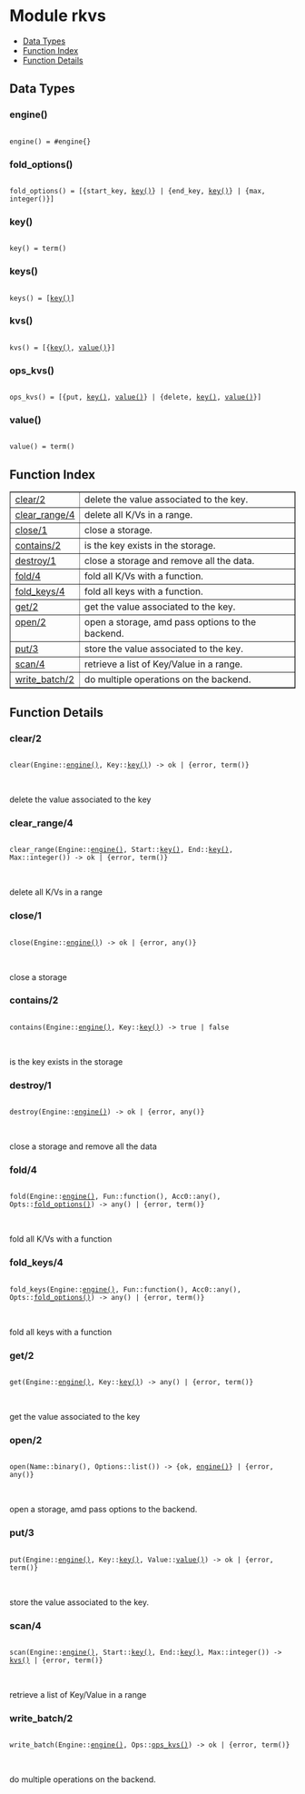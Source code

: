 

# Module rkvs #
* [Data Types](#types)
* [Function Index](#index)
* [Function Details](#functions)



<a name="types"></a>

## Data Types ##




### <a name="type-engine">engine()</a> ###



<pre><code>
engine() = #engine{}
</code></pre>





### <a name="type-fold_options">fold_options()</a> ###



<pre><code>
fold_options() = [{start_key, <a href="#type-key">key()</a>} | {end_key, <a href="#type-key">key()</a>} | {max, integer()}]
</code></pre>





### <a name="type-key">key()</a> ###



<pre><code>
key() = term()
</code></pre>





### <a name="type-keys">keys()</a> ###



<pre><code>
keys() = [<a href="#type-key">key()</a>]
</code></pre>





### <a name="type-kvs">kvs()</a> ###



<pre><code>
kvs() = [{<a href="#type-key">key()</a>, <a href="#type-value">value()</a>}]
</code></pre>





### <a name="type-ops_kvs">ops_kvs()</a> ###



<pre><code>
ops_kvs() = [{put, <a href="#type-key">key()</a>, <a href="#type-value">value()</a>} | {delete, <a href="#type-key">key()</a>, <a href="#type-value">value()</a>}]
</code></pre>





### <a name="type-value">value()</a> ###



<pre><code>
value() = term()
</code></pre>


<a name="index"></a>

## Function Index ##


<table width="100%" border="1" cellspacing="0" cellpadding="2" summary="function index"><tr><td valign="top"><a href="#clear-2">clear/2</a></td><td>delete the value associated to the key.</td></tr><tr><td valign="top"><a href="#clear_range-4">clear_range/4</a></td><td>delete all K/Vs in a range.</td></tr><tr><td valign="top"><a href="#close-1">close/1</a></td><td>close a storage.</td></tr><tr><td valign="top"><a href="#contains-2">contains/2</a></td><td>is the key exists in the storage.</td></tr><tr><td valign="top"><a href="#destroy-1">destroy/1</a></td><td>close a storage and remove all the data.</td></tr><tr><td valign="top"><a href="#fold-4">fold/4</a></td><td>fold all K/Vs with a function.</td></tr><tr><td valign="top"><a href="#fold_keys-4">fold_keys/4</a></td><td>fold all keys with a function.</td></tr><tr><td valign="top"><a href="#get-2">get/2</a></td><td>get the value associated to the key.</td></tr><tr><td valign="top"><a href="#open-2">open/2</a></td><td>open a storage, amd pass options to the backend.</td></tr><tr><td valign="top"><a href="#put-3">put/3</a></td><td>store the value associated to the key.</td></tr><tr><td valign="top"><a href="#scan-4">scan/4</a></td><td>retrieve a list of Key/Value in a range.</td></tr><tr><td valign="top"><a href="#write_batch-2">write_batch/2</a></td><td>do multiple operations on the backend.</td></tr></table>


<a name="functions"></a>

## Function Details ##

<a name="clear-2"></a>

### clear/2 ###


<pre><code>
clear(Engine::<a href="#type-engine">engine()</a>, Key::<a href="#type-key">key()</a>) -&gt; ok | {error, term()}
</code></pre>
<br />

delete the value associated to the key
<a name="clear_range-4"></a>

### clear_range/4 ###


<pre><code>
clear_range(Engine::<a href="#type-engine">engine()</a>, Start::<a href="#type-key">key()</a>, End::<a href="#type-key">key()</a>, Max::integer()) -&gt; ok | {error, term()}
</code></pre>
<br />

delete all K/Vs in a range
<a name="close-1"></a>

### close/1 ###


<pre><code>
close(Engine::<a href="#type-engine">engine()</a>) -&gt; ok | {error, any()}
</code></pre>
<br />

close a storage
<a name="contains-2"></a>

### contains/2 ###


<pre><code>
contains(Engine::<a href="#type-engine">engine()</a>, Key::<a href="#type-key">key()</a>) -&gt; true | false
</code></pre>
<br />

is the key exists in the storage
<a name="destroy-1"></a>

### destroy/1 ###


<pre><code>
destroy(Engine::<a href="#type-engine">engine()</a>) -&gt; ok | {error, any()}
</code></pre>
<br />

close a storage and remove all the data
<a name="fold-4"></a>

### fold/4 ###


<pre><code>
fold(Engine::<a href="#type-engine">engine()</a>, Fun::function(), Acc0::any(), Opts::<a href="#type-fold_options">fold_options()</a>) -&gt; any() | {error, term()}
</code></pre>
<br />

fold all K/Vs with a function
<a name="fold_keys-4"></a>

### fold_keys/4 ###


<pre><code>
fold_keys(Engine::<a href="#type-engine">engine()</a>, Fun::function(), Acc0::any(), Opts::<a href="#type-fold_options">fold_options()</a>) -&gt; any() | {error, term()}
</code></pre>
<br />

fold all keys with a function
<a name="get-2"></a>

### get/2 ###


<pre><code>
get(Engine::<a href="#type-engine">engine()</a>, Key::<a href="#type-key">key()</a>) -&gt; any() | {error, term()}
</code></pre>
<br />

get the value associated to the key
<a name="open-2"></a>

### open/2 ###


<pre><code>
open(Name::binary(), Options::list()) -&gt; {ok, <a href="#type-engine">engine()</a>} | {error, any()}
</code></pre>
<br />

open a storage, amd pass options to the backend.
<a name="put-3"></a>

### put/3 ###


<pre><code>
put(Engine::<a href="#type-engine">engine()</a>, Key::<a href="#type-key">key()</a>, Value::<a href="#type-value">value()</a>) -&gt; ok | {error, term()}
</code></pre>
<br />

store the value associated to the key.
<a name="scan-4"></a>

### scan/4 ###


<pre><code>
scan(Engine::<a href="#type-engine">engine()</a>, Start::<a href="#type-key">key()</a>, End::<a href="#type-key">key()</a>, Max::integer()) -&gt; <a href="#type-kvs">kvs()</a> | {error, term()}
</code></pre>
<br />

retrieve a list of Key/Value in a range
<a name="write_batch-2"></a>

### write_batch/2 ###


<pre><code>
write_batch(Engine::<a href="#type-engine">engine()</a>, Ops::<a href="#type-ops_kvs">ops_kvs()</a>) -&gt; ok | {error, term()}
</code></pre>
<br />

do multiple operations on the backend.
